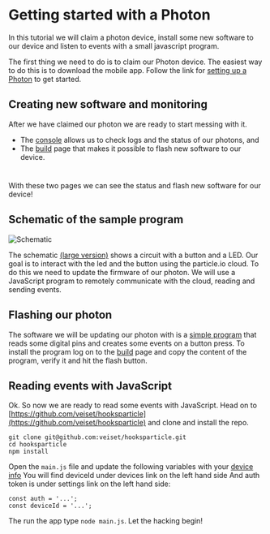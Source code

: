 # Getting started with a Photon

In this tutorial we will claim a photon device, install some new software to our device and listen to
events with a small javascript program.

The first thing we need to do is to claim our Photon device. The easiest way to do this is to download the mobile app.
Follow the link for [setting up a Photon](https://docs.particle.io/guide/getting-started/start/photon/) to get started.

## Creating new software and monitoring
After we have claimed our photon we are ready to start messing with it.

* The [console](https://console.particle.io/devices) allows us to check logs and the status of our photons, and
* The [build](https://build.particle.io/) page that makes it possible to flash new software to our device.
#

With these two pages we can see the status and flash new software for our device!

## Schematic of the sample program

![Schematic](static/img/gadget/photon_button_led_bb.png)

The schematic [(large version)](static/img/gadget/photon_button_led_bb.png) shows a circuit with a button and a LED.
Our goal is to interact with the led and the button using the particle.io cloud. To do this we need to update the firmware
of our photon. We will use a JavaScript program to remotely communicate with the cloud, reading and sending events.

## Flashing our photon
The software we will be updating our photon with is a [simple program](https://github.com/veiset/hooksparticle/blob/master/build.particle.c)
that reads some digital pins and creates some events on a button press. To install the program log on to the [build](https://build.particle.io/) page
and copy the content of the program, verify it and hit the flash button.

## Reading events with JavaScript

Ok. So now we are ready to read some events with JavaScript. Head on to [https://github.com/veiset/hooksparticle](https://github.com/veiset/hooksparticle)
and clone and install the repo.

```
git clone git@github.com:veiset/hooksparticle.git
cd hooksparticle
npm install
```


Open the `main.js` file and update the following variables with your [device info](https://build.particle.io/)
You will find deviceId under devices link on the left hand side
And auth token is under settings link on the left hand side:

```
const auth = '...';
const deviceId = '...';
```

The run the app type `node main.js`. Let the hacking begin!
